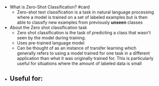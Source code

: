- What is Zero-Shot Classification? #card
	- Zero-shot text classification is a task in natural language processing where a model is trained on a set of labeled examples but is then able to classify new examples from previously **unseen** classes
- About the Zero shot classification task
	- Zero shot classification is the task of predicting a class that wasn't seen by the model during training.
	- Uses pre-trained language model
	- Can be thought of as an instance of transfer learning which generally refers to using a model trained for one task in a different application than what it was originally trained for. 
	  This is particularly useful for situations where the amount of labeled data is small
- **Useful for:**
	-